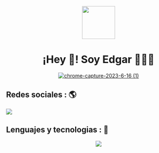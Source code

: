 <div align="center">
  <a href="https://www.linkedin.com/in/legamejiav/" >
<img src="https://avatars.githubusercontent.com/u/35704346?v=4"  style="margin-top: 50px" height="90px" width="auto" /> 
  </a>
<h1>
¡Hey 👋! Soy Edgar 👨🏻‍💻
</h1>
<a href="https://edgarmejiav.vercel.app/">

<img src="https://github.com/Edgarmejiav/Edgarmejiav/assets/35704346/3be453e7-d215-439f-8d54-f67fb2755fd3" alt="chrome-capture-2023-6-16 (1)">

</a>
</div>

## Redes sociales : 🌎

  <a href="https://www.linkedin.com/in/legamejiav/">
    <img src="https://skillicons.dev/icons?i=linkedin" />
  </a>

## Lenguajes y tecnologias : 🚀

<p align="center">
  <a href="https://www.linkedin.com/in/legamejiav/">
    <img src="https://skillicons.dev/icons?i=git,js,react,vue,next,angular,tailwind,css,html,vite,webpack,vercel,linux,nodejs,materialui,jest,figma,fastapi,express" />
  </a>
</p>
